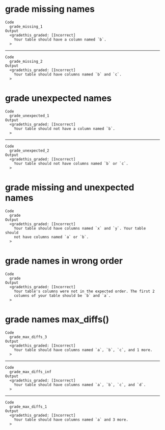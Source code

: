 # grade missing names

    Code
      grade_missing_1
    Output
      <gradethis_graded: [Incorrect]
        Your table should have a column named `b`.
      >

---

    Code
      grade_missing_2
    Output
      <gradethis_graded: [Incorrect]
        Your table should have columns named `b` and `c`.
      >

# grade unexpected names

    Code
      grade_unexpected_1
    Output
      <gradethis_graded: [Incorrect]
        Your table should not have a column named `b`.
      >

---

    Code
      grade_unexpected_2
    Output
      <gradethis_graded: [Incorrect]
        Your table should not have columns named `b` or `c`.
      >

# grade missing and unexpected names

    Code
      grade
    Output
      <gradethis_graded: [Incorrect]
        Your table should have columns named `x` and `y`. Your table should
        not have columns named `a` or `b`.
      >

# grade names in wrong order

    Code
      grade
    Output
      <gradethis_graded: [Incorrect]
        Your table's columns were not in the expected order. The first 2
        columns of your table should be `b` and `a`.
      >

# grade names max_diffs()

    Code
      grade_max_diffs_3
    Output
      <gradethis_graded: [Incorrect]
        Your table should have columns named `a`, `b`, `c`, and 1 more.
      >

---

    Code
      grade_max_diffs_inf
    Output
      <gradethis_graded: [Incorrect]
        Your table should have columns named `a`, `b`, `c`, and `d`.
      >

---

    Code
      grade_max_diffs_1
    Output
      <gradethis_graded: [Incorrect]
        Your table should have columns named `a` and 3 more.
      >

